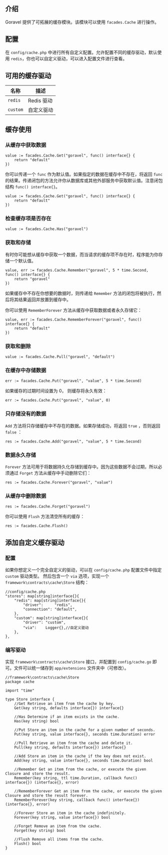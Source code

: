 ## 介绍

Goravel 提供了可拓展的缓存模块。该模块可以使用 `facades.Cache` 进行操作。

## 配置

在 `config/cache.php` 中进行所有自定义配置。允许配置不同的缓存驱动，默认使用 `redis`，你也可以自定义驱动，可以进入配置文件进行查看。

## 可用的缓存驱动

名称      |  描述
-------- | -------------
`redis`  |  Redis 驱动
`custom` |  自定义驱动

## 缓存使用

### 从缓存中获取数据

```
value := facades.Cache.Get("goravel", func() interface{} {
    return "default"
})
```

你可以传递一个 `func` 作为默认值。如果指定的数据在缓存中不存在，将返回 `func` 的结果。传递闭包的方法允许你从数据库或其他外部服务中获取默认值。注意闭包结构 `func() interface{}`。

```
value := facades.Cache.Get("goravel", func() interface{} {
    return "default"
})
```

### 检查缓存项是否存在

```
value := facades.Cache.Has("goravel")
```

### 获取和存储

有时你可能想从缓存中获取一个数据，而当请求的缓存项不存在时，程序能为你存储一个默认值。

```
value, err := facades.Cache.Remember("goravel", 5 * time.Second, func() interface{} {
    return "goravel"
})
```

如果缓存中不存在你想要的数据时，则传递给 `Remember` 方法的闭包将被执行，然后将其结果返回并放置到缓存中。

你可以使用 `RememberForever` 方法从缓存中获取数据或者永久存储它：

```
value, err := facades.Cache.RememberForever("goravel", func() interface{} {
    return "default"
})
```

### 获取和删除

```
value := facades.Cache.Pull("goravel", "default")
```

### 在缓存中存储数据

```
err := facades.Cache.Put("goravel", "value", 5 * time.Second)
```

如果缓存的过期时间设置为 0， 则缓存将永久有效：

```
err := facades.Cache.Put("goravel", "value", 0)
```

### 只存储没有的数据

`Add` 方法将只存储缓存中不存在的数据。如果存储成功，将返回 `true` ，否则返回 `false` ：

```
res := facades.Cache.Add("goravel", "value", 5 * time.Second)
```

### 数据永久存储

`Forever` 方法可用于将数据持久化存储到缓存中。因为这些数据不会过期，所以必须通过 `Forget` 方法从缓存中手动删除它们：

```
res := facades.Cache.Forever("goravel", "value")
```

### 从缓存中删除数据

```
res := facades.Cache.Forget("goravel")
```

你可以使用 `Flush` 方法清空所有的缓存：

```
res := facades.Cache.Flush()
```

## 添加自定义缓存驱动

### 配置

如果你想定义一个完全自定义的驱动，可以在 `config/cache.php` 配置文件中指定 `custom` 驱动类型。
然后包含一个 `via` 选项，实现一个 `framework\contracts\cache\Store` 结构：

```
//config/cache.php
"stores": map[string]interface{}{
    "redis": map[string]interface{}{
        "driver":     "redis",
        "connection": "default",
    },
    "custom": map[string]interface{}{
        "driver": "custom",
        "via":    Logger{},//自定义驱动
    },
},
```

### 编写驱动

实现 `framework\contracts\cache\Store` 接口，并配置到 `config/cache.go` 即可。文件可以统一储存到 `app/extensions` 文件夹中（可修改）。

```
//framework\contracts\cache\Store
package cache

import "time"

type Store interface {
    //Get Retrieve an item from the cache by key.
    Get(key string, defaults interface{}) interface{}
    
    //Has Determine if an item exists in the cache.
    Has(key string) bool
    
    //Put Store an item in the cache for a given number of seconds.
    Put(key string, value interface{}, seconds time.Duration) error
    
    //Pull Retrieve an item from the cache and delete it.
    Pull(key string, defaults interface{}) interface{}
    
    //Add Store an item in the cache if the key does not exist.
    Add(key string, value interface{}, seconds time.Duration) bool
    
    //Remember Get an item from the cache, or execute the given Closure and store the result.
    Remember(key string, ttl time.Duration, callback func() interface{}) (interface{}, error)
    
    //RememberForever Get an item from the cache, or execute the given Closure and store the result forever.
    RememberForever(key string, callback func() interface{}) (interface{}, error)
    
    //Forever Store an item in the cache indefinitely.
    Forever(key string, value interface{}) bool
    
    //Forget Remove an item from the cache.
    Forget(key string) bool
    
    //Flush Remove all items from the cache.
    Flush() bool
}
```